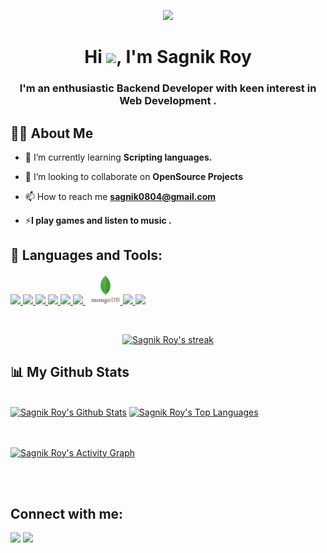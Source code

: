 <p align="center"><a href="#"><img width="300px" height="auto" src="https://images.unsplash.com/photo-1535551951406-a19828b0a76b?ixlib=rb-1.2.1&ixid=MnwxMjA3fDB8MHxwaG90by1wYWdlfHx8fGVufDB8fHx8&auto=format&fit=crop&w=1466&q=80" height="175px"  /></a></p>

<h1 align="center">Hi <img src="https://raw.githubusercontent.com/MartinHeinz/MartinHeinz/master/wave.gif" width="30px">, I'm Sagnik Roy</h1>
<h3 align="center">I'm an enthusiastic Backend Developer with keen interest in Web Development .
</h3>


## 🙋‍♂️ About Me

- 🌱 I’m currently learning **Scripting languages.**

- 👯 I’m looking to collaborate on **OpenSource Projects**

- 📫 How to reach me **sagnik0804@gmail.com**

- ⚡**I play games and listen to music .**

## 🚀 Languages and Tools:

<p align="left"> 
    <a href="https://www.java.com" target="_blank"> <img src="https://img.icons8.com/color/48/000000/java-coffee-cup-logo.png"/> </a> 
    <a href="https://developer.mozilla.org/en-US/docs/Web/JavaScript" target="_blank"> <img src="https://img.icons8.com/color/48/000000/javascript.png"/> </a> 
    <a href="https://www.w3.org/html/" target="_blank"> <img src="https://img.icons8.com/color/48/000000/html-5.png"/> </a> 
    <a href="https://www.w3schools.com/css/" target="_blank"> <img src="https://img.icons8.com/color/48/000000/css3.png"/> </a>
    <a href="https://www.python.org" target="_blank"> <img src="https://img.icons8.com/color/48/000000/python.png"/> </a>  
    <a style="padding-right:8px;" href="https://www.mysql.com/" target="_blank"> <img src="https://img.icons8.com/fluent/50/000000/mysql-logo.png"/> </a>
    <a href="https://www.mongodb.com/" target="_blank"> <img src="https://raw.githubusercontent.com/devicons/devicon/master/icons/mongodb/mongodb-original-wordmark.svg" alt="mongodb" width="48" height="48"/> </a>    
    <a href="https://git-scm.com/" target="_blank"> <img src="https://img.icons8.com/color/48/000000/git.png"/> </a>
    <a href="https://wordpress.com/" target="_blank"> <img src="https://img.icons8.com/fluency/48/000000/wordpress.png"/> </a>
</p>


<br/>

<p align="center">
    <a href="https://github.com/knightster0804/github-readme-streak-stats">
        <img title="🔥 Get streak stats for your profile at git.io/streak-stats" alt="Sagnik Roy's streak" src="https://github-readme-streak-stats.herokuapp.com/?user=knightster0804&theme=radical&hide_border=true&stroke=0000&background=060A0CD0"/>
    </a>
</p>

## 📊 My Github Stats

  <br/>
    <a href="https://github.com/knightster0804/github-readme-stats"><img alt="Sagnik Roy's Github Stats" src="https://github-readme-stats.vercel.app/api?username=knightster0804&show_icons=true&theme=radical" /></a>
  <a href="https://github.com/knightster0804/github-readme-stats"><img alt="Sagnik Roy's Top Languages" src="https://github-readme-stats.vercel.app/api/top-langs/?username=knightster0804&langs_count=5&theme=radical" /></a>
  <br/>
  
<br/>
<br/>

<a href="https://github.com/knightster0804/github-readme-activity-graph"><img alt="Sagnik Roy's Activity Graph" src="https://activity-graph.herokuapp.com/graph?username=knightster0804&theme=radical&bg_color=141321&color=D83A7C&line=D83A7C&point=FFFFFF&hide_border=true" /></a>

<br/>
<br/>

## Connect with me:
<p align="left">

<a href = "https://www.linkedin.com/in/sagnik-roy-358750167/"><img src="https://img.icons8.com/fluent/48/000000/linkedin.png"/></a>
<a href = "https://www.instagram.com/s.roy1804/"><img src="https://img.icons8.com/fluent/48/000000/instagram-new.png"/></a>

</p>


